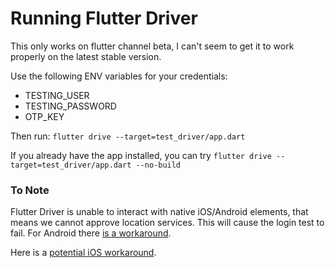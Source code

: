 # Running Flutter Driver

This only works on flutter channel beta, I can't seem to get it to work properly on the latest stable version. 

Use the following ENV variables for your credentials:
* TESTING_USER
* TESTING_PASSWORD
* OTP_KEY

Then run: `flutter drive --target=test_driver/app.dart`

If you already have the app installed, you can try `flutter drive --target=test_driver/app.dart --no-build`

### To Note

Flutter Driver is unable to interact with native iOS/Android elements, that means we cannot approve location services. This will cause the login test to fail. For Android there [is a workaround](https://github.com/flutter/flutter/issues/12561).

Here is a [potential iOS workaround](https://github.com/flutter/flutter/issues/12561#issuecomment-589996014).